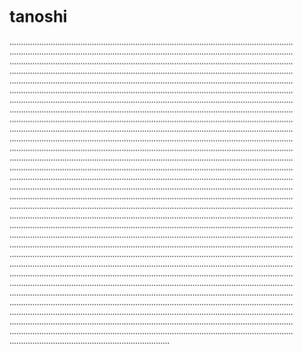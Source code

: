 # tanoshi
..........................................................................................................................................................................................................................................................................................................................................................................................................................................................................................................................................................................................................................................................................................................................................................................................................................................................................................................................................................................................................................................................................................................................................................................................................................................................................................................................................................................................................................................................................................................................................................................................................................................................................................................................................................................................................................................................................................................................................................................................................................................................................................................................................................................................................................................................................................................................................................................................................................................................................................................................................................................................................................................................................................................................................................................................................................................................................................................................................................................................................................................................................................................................................................................................................................................................................................................................................................................................................................................................................................................................................................................................................................................................................................................................................................................................................................................................................................................................................................................................................................................................................
